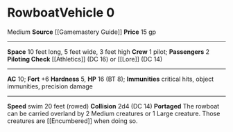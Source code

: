 ﻿---
ac: '10'
burrow_speed: null
climb_speed: null
fly_speed: null
fortitude: '+6'
hardness: '5'
hp: '16'
id: '8'
item_category: Vehicles
land_speed: null
level: '0'
max_speed: '20'
name: Rowboat
price: 15 gp
rarity: Common
reflex: null
resistance: null
school: null
size: Medium
source: '[[DATABASE/source/Gamemastery Guide|Gamemastery Guide]]'
swim_speed: '20'
trait: null
type: Vehicle

---
# Rowboat<span class="item-type">Vehicle 0</span>

<span class="trait-size item-trait">Medium</span>
**Source** [[Gamemastery Guide]]
**Price** 15 gp

---
**Space** 10 feet long, 5 feet wide, 3 feet high
**Crew** 1 pilot; **Passengers** 2
**Piloting Check** [[Athletics]] (DC 16) or [[Lore]] (DC 14)

---
**AC** 10; **Fort** +6
**Hardness** 5, **HP** 16 (BT 8); **Immunities** critical hits, object immunities, precision damage

---
**Speed** swim 20 feet (rowed)
**Collision** 2d4 (DC 14)
**Portaged** The rowboat can be carried overland by 2 Medium creatures or 1 Large creature. Those creatures are [[Encumbered]] when doing so.